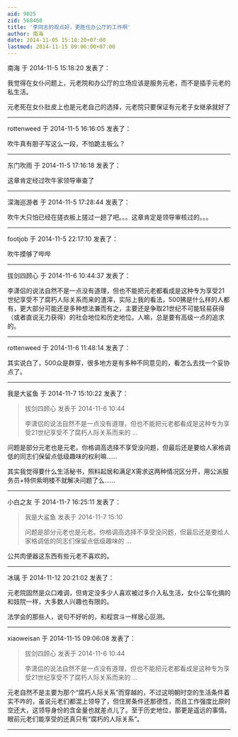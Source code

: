 ```yaml
---
aid: 9025
zid: 568468
title: '李同志的观点好，更胜任办公厅的工作啊'
author: 南海
date: 2014-11-05 15:18:20+07:00
lastmod: 2014-11-15 09:06:00+07:00
---
```


南海 于 2014-11-5 15:18:20 发表了：

我觉得在女仆问题上，元老院和办公厅的立场应该是服务元老，而不是插手元老的私生活。

元老死在女仆肚皮上也是元老自己的选择，元老院只要保证有元老子女继承就好了

---------

rottenweed 于 2014-11-5 16:16:05 发表了：

吹牛真有胆子写这么一段，不怕跪主板么？

---------

东门吹雨 于 2014-11-5 17:16:18 发表了：

这章肯定经过吹牛家领导审查了

---------

深海巡游者 于 2014-11-5 17:28:44 发表了：

吹牛大只怕已经在搓衣板上搓过一趟了吧。。。这章肯定是领导审核过的。。。

---------

footjob 于 2014-11-5 22:17:10 发表了：

吹牛摸够了哔哔

---------

拔剑四顾心 于 2014-11-6 10:44:37 发表了：

李潇侣的说法自然不是一点没有道理，但也不能把元老都看成是这种专为享受21世纪享受不了腐朽人际关系而来的渣滓，实际上我的看法，500狒是什么样的人都有，更大部分可能还是多种想法兼而有之，主要还是争取21世纪不可能轻易获得（或者直说无力获得）的社会地位和历史地位。人嘛，总是要有高级一点的追求的。

---------

rottenweed 于 2014-11-6 11:48:14 发表了：

其实说白了，500众是群穿，很多地方是有多种不同意见的，看怎么去找一个妥协点了。

---------

我是大鲨鱼 于 2014-11-7 15:10:22 发表了：

> 拔剑四顾心 发表于 2014-11-6 10:44
> 
> 李潇侣的说法自然不是一点没有道理，但也不能把元老都看成是这种专为享受21世纪享受不了腐朽人际关系而来的 ...



问题是部分元老也是元老。你格调高选择不享受没问题，但最后还是要给人家格调低的同志们保留点低级趣味的权利嘛……

其实我觉得要什么生活秘书，照料起居和满足X需求这两种情况区分开，用公派服务员+特供紫明楼不就解决问题了么……

---------

小白之友 于 2014-11-7 16:25:11 发表了：

> 我是大鲨鱼 发表于 2014-11-7 15:10
> 
> 问题是部分元老也是元老。你格调高选择不享受没问题，但最后还是要给人家格调低的同志们保留点低级趣味的 ...



公共肉便器这东西有些元老不喜欢的。

---------

冰璃 于 2014-11-12 20:21:02 发表了：

元老院固然是众口难调，但肯定没多少人喜欢被过多介入私生活，女仆公车化搞的和妓院一样，大多数人兴趣也有限的。

法学会的那些人，说句不好听的，和程宫斗一样居心叵测。

---------

xiaoweisan 于 2014-11-15 09:06:08 发表了：

> 拔剑四顾心 发表于 2014-11-6 10:44
> 
> 李潇侣的说法自然不是一点没有道理，但也不能把元老都看成是这种专为享受21世纪享受不了腐朽人际关系而来的 ...



元老自然不是主要为那个“腐朽人际关系”而穿越的，不过这明朝时空的生活条件着实不咋的，虽说元老们都混上领导了，但住房条件还那德性，而且工作强度比原时空还大，这领导身份的含金量也就差点儿了。至于历史地位，那更是遥远的事情。眼前元老们能享受的还真只有“腐朽的人际关系”。

---------

